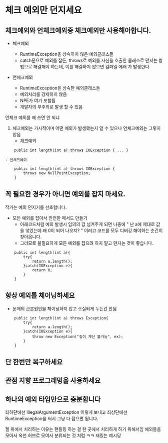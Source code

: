 # 체크 예외만 던지세요

## 체크예외와 언체크예외중 체크예외만 사용해아합니다.

- 체크예외
	- RuntimeException을 상속하지 않은 예외클래스들
	- catch문으로 예외를 잡든, throws로 예외를 자신을 호출한 클래스로 던지는 방법으로 해결해야 하는데, 이를 해결하지 않으면 컴파일 에러 가 발생한다.
	
- 언체크예외
	- RuntimeException을 상속한 예외클래스들
	- 예외처리를 강제하지 않음
	- NPE가 여기 포함됨
	- 개발자의 부주의로 발생 할 수 있음

언체크 예외를 왜 쓰면 안 되냐

1. 체크예외는 가시적이며 어떤 예외가 발생했는지 알 수 있으나 언체크예외는 그렇지 않음
	- 체크예외
```
	public int length(int a) throws IOException { ... }
```
	- 언체크예외
```
	public int length(int a) throws IOException { 
		throws new NullPointException;
	}
``` 

## 꼭 필요한 경우가 아니면 예외를 잡지 마세요.

작가는 예외 던지기를 선호합니다.

- 모든 예외를 잡아서 안전한 메서드 만들기
	- 아래코드처럼 예외 발생시 임의의 값 넘겨주게 되면 나중에 " 난 a에 제대로 값을 넣었는데 왜 0이 되어 나오지? " 이러고 코드를 모두 디버깅 해야하는 순간이 찾아옵니다.
	- 그러므로 불필요하게 모든 예외를 잡으려 하지 말고 던지는 것이 좋습니다.
```
	public int length(int a){
		try{
			return a.length();
		}catch(IOException e){
			return 0;
		}
	}
```

## 항상 예외를 체이닝하세요
- 문제의 근본원인을 체이닝하지 않고 소실되게 두는건 안됨
```
	public int length(int a) throws Exception{
		try{
			return a.length();
		}catch(IOException e){
			throw new Exception("길이 계산 불가능", ex);
		}
	}
```

## 단 한번만 복구하세요

## 관점 지향 프로그래밍을 사용하세요

## 하나의 예외 타입만으로 충분합니다

최하단에선 IllegalArgumentException 이렇게 보내고
최상단에선 RuntimeException을 써서 그냥 다 잡으면 됩니다.


젤 위에서 처리하는 이유는 핸들링 하는 걸 한 곳에서 처리하게 하기 위해서임
예외들을 모아서 옥천 허브로 모여서 분류되는 것 처럼 ㅋㅋ 재밌는 예시당




